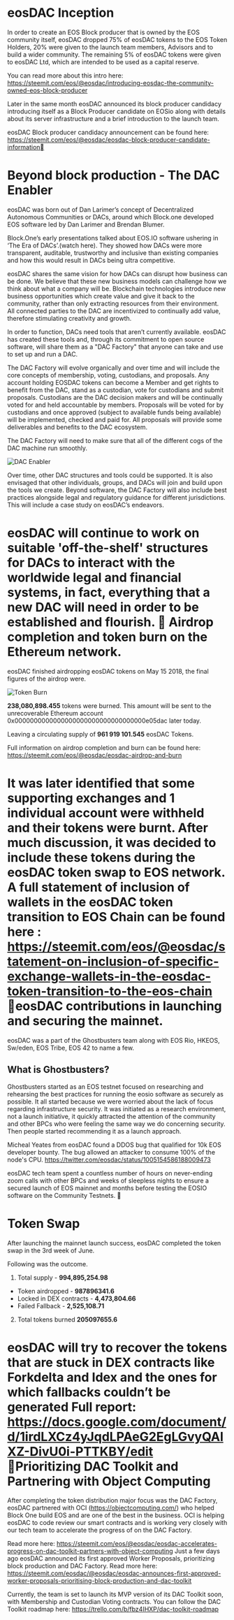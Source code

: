 eos**DAC Inception**
===

In order to create an EOS Block producer that is owned by the EOS community itself, eosDAC dropped 75% of eosDAC tokens to the EOS Token Holders, 20% were given to the launch team members, Advisors and to build a wider community. The remaining 5% of eosDAC tokens were given to eosDAC Ltd, which are intended to be used as a capital reserve.

You can read more about this intro here: <https://steemit.com/eos/@eosdac/introducing-eosdac-the-community-owned-eos-block-producer>

Later in the same month eosDAC announced its block producer candidacy introducing itself as a Block Producer candidate on EOSio along with details about its server infrastructure and a brief introduction to the launch team. 

eosDAC Block producer candidacy announcement can be found here: <https://steemit.com/eos/@eosdac/eosdac-block-producer-candidate-information>

Beyond block production - The DAC Enabler
===

eosDAC was born out of Dan Larimer’s concept of Decentralized Autonomous Communities or DACs, around which Block.one developed EOS software led by Dan Larimer and Brendan Blumer. 

Block.One’s early presentations talked about EOS.IO software ushering in ‘The Era of DACs’.(watch here). They showed how DACs were more transparent, auditable, trustworthy and inclusive than existing companies and how this would result in DACs being ultra competitive.

eosDAC shares the same vision for how DACs can disrupt how business can be done. We believe that these new business models can challenge how we think about what a company will be. Blockchain technologies introduce new business opportunities which create value and give it back to the community, rather than only extracting resources from their environment. All connected parties to the DAC are incentivized to continually add value, therefore stimulating creativity and growth.

In order to function, DACs need tools that aren’t currently available. eosDAC has created these tools and, through its commitment to open source software, will share them as a "DAC Factory" that anyone can take and use to set up and run a DAC.

The DAC Factory will evolve organically and over time and will include the core concepts of membership, voting, custodians, and proposals. Any account holding EOSDAC tokens can become a Member and get rights to benefit from the DAC, stand as a custodian, vote for custodians and submit proposals. Custodians are the DAC decision makers and will be continually voted for and held accountable by members. Proposals will be voted for by custodians and once approved (subject to available funds being available) will be implemented, checked and paid for. All proposals will provide some deliverables and benefits to the DAC ecosystem.

The DAC Factory will need to make sure that all of the different cogs of the DAC machine run smoothly.

![DAC Enabler](/assets/history/dac-enabler.png)

Over time, other DAC structures and tools could be supported. It is also envisaged that other individuals, groups, and DACs will join and build upon the tools we create. Beyond software, the DAC Factory will also include best practices alongside legal and regulatory guidance for different jurisdictions. This will include a case study on eosDAC’s endeavors.

eosDAC will continue to work on suitable 'off-the-shelf' structures for DACs to interact with the worldwide legal and financial systems, in fact, everything that a new DAC will need in order to be established and flourish.

Airdrop completion and token burn on the Ethereum network.
===

eosDAC finished airdropping eosDAC tokens on May 15 2018, the final figures of the airdrop were. 

![Token Burn](/assets/history/token-burn.png)

**238,080,898.455** tokens were burned. This amount will be sent to the unrecoverable Ethereum account 0x0000000000000000000000000000000000e05dac later today.

Leaving a circulating supply of  **961 919 101.545** eosDAC Tokens.

Full information on airdrop completion and burn can be found here: <https://steemit.com/eos/@eosdac/eosdac-airdrop-and-burn>

It was later identified that some supporting exchanges and 1 individual account were withheld and their tokens were burnt. After much discussion, it was decided to include these tokens during the eosDAC token swap to EOS network. 
A full statement of inclusion of wallets in the eosDAC token transition to EOS Chain can be found here : 
<https://steemit.com/eos/@eosdac/statement-on-inclusion-of-specific-exchange-wallets-in-the-eosdac-token-transition-to-the-eos-chain>

eosDAC contributions in launching and securing the mainnet.
===

eosDAC was a part of the Ghostbusters team along with EOS Rio, HKEOS, Sw/eden, EOS Tribe, EOS 42 to name a few. 

What is Ghostbusters?
---

Ghostbusters started as an EOS testnet focused on researching and rehearsing the best practices for running the eosio software as securely as possible. It all started because we were worried about the lack of focus regarding infrastructure security.
It was initiated as a research environment, not a launch initiative, it quickly attracted the attention of the community and other BPCs who were feeling the same way we do concerning security. Then people started recommending it as a launch approach.

Micheal Yeates from eosDAC found a DDOS bug that qualified for 10k EOS developer bounty. The bug allowed an attacker to consume 100% of the node's CPU. 
<https://twitter.com/eosdac/status/1005154586188009473>

eosDAC tech team spent a countless number of hours on never-ending zoom calls with other BPCs and weeks of sleepless nights to ensure a secured launch of EOS mainnet and months before testing the EOSIO software on the Community Testnets. 

Token Swap
===

After launching the mainnet launch success, eosDAC completed the token swap in the 3rd week of June. 

Following was the outcome.
 1. Total supply - **994,895,254.98**
   * Token airdropped - **987896341.6**
   * Locked in DEX contracts -  **4,473,804.66**
   * Failed Fallback - **2,525,108.71**
 2. Total tokens burned **205097655.6**

eosDAC will try to recover the tokens that are stuck in DEX contracts like Forkdelta and Idex and the ones for which fallbacks couldn’t be generated
Full report: <https://docs.google.com/document/d/1irdLXCz4yJqdLPAeG2EgLGvyQAlXZ-DivU0i-PTTKBY/edit>

Prioritizing DAC Toolkit and Partnering with Object Computing
===

After completing the token distribution major focus was the DAC Factory, eosDAC partnered with OCI (https://objectcomputing.com/) who helped Block One build EOS and are one of the best in the business. OCI is helping eosDAC to code review our smart contracts and is working very closely with our tech team to accelerate the progress of on the DAC Factory. 

Read more here: <https://steemit.com/eos/@eosdac/eosdac-accelerates-progress-on-dac-toolkit-partners-with-object-computing>
Just a few days ago eosDAC announced its first approved Worker Proposals, prioritizing block production and DAC Factory. Read more here: <https://steemit.com/eosdac/@eosdac/eosdac-announces-first-approved-worker-proposals-prioritising-block-production-and-dac-toolkit>

Currently, the team is set to launch its MVP version of its DAC Toolkit soon, with Membership and Custodian Voting contracts. 
You can follow the DAC Toolkit roadmap here: <https://trello.com/b/fbz4IHXP/dac-toolkit-roadmap>